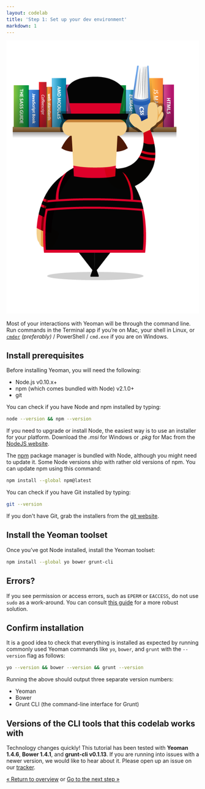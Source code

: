 ```yaml
---
layout: codelab
title: 'Step 1: Set up your dev environment'
markdown: 1
---
```


<p class="mast-holder">
  <img src="/assets/img/yeoman-004.png">
</p>

Most of your interactions with Yeoman will be through the command line. Run commands in the Terminal app if you’re on Mac, your shell in Linux, or [`cmder`](http://cmder.net/) *(preferably)* / PowerShell / `cmd.exe` if you are on Windows.

## Install prerequisites

Before installing Yeoman, you will need the following:

* Node.js v0.10.x+
* npm (which comes bundled with Node) v2.1.0+
* git

You can check if you have Node and npm installed by typing:

```sh
node --version && npm --version
```

If you need to upgrade or install Node, the easiest way is to use an installer for your platform. Download the *.msi* for Windows or *.pkg* for Mac from the [NodeJS website](https://nodejs.org/download/).

The [npm](https://www.npmjs.com/) package manager is bundled with Node, although you might need to update it. Some Node versions ship with rather old versions of npm. You can update npm using this command:

```sh
npm install --global npm@latest
```

You can check if you have Git installed by typing:

```sh
git --version
```
If you don't have Git, grab the installers from the [git website](http://git-scm.com/).

## Install the Yeoman toolset

Once you’ve got Node installed, install the Yeoman toolset:

```sh
npm install --global yo bower grunt-cli
```

<div class="note important">

  <h2>Errors?</h2>

  <p>If you see permission or access errors, such as <code>EPERM</code> or <code>EACCESS</code>, do not use <code>sudo</code> as a work-around. You can consult <a href="https://github.com/sindresorhus/guides/blob/master/npm-global-without-sudo.md">this guide</a> for a more robust solution.</p>

</div>

## Confirm installation

It is a good idea to check that everything is installed as expected by running commonly used Yeoman commands like `yo`, `bower`, and `grunt` with the `--version` flag as follows:

```sh
yo --version && bower --version && grunt --version
```

Running the above should output three separate version numbers:

* Yeoman
* Bower
* Grunt CLI (the command-line interface for Grunt)

<div class="note important">

  <h2>Versions of the CLI tools that this codelab works with</h2>

  <p>Technology changes quickly! This tutorial has been tested with <strong>Yeoman 1.4.6</strong>, <strong>Bower 1.4.1</strong>, and <strong>grunt-cli v0.1.13</strong>. If you are running into issues with a newer version, we would like to hear about it. Please open up an issue on our <a href="https://github.com/yeoman/yeoman.github.io/issues">tracker</a>.</p>

</div>

<p class="codelab-paging">
  <a href="index.html#toc">&laquo; Return to overview</a>
  or
  <a href="install-generators.html">Go to the next step &raquo;</a>
</p>
